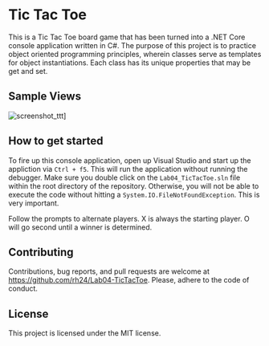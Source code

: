 # Tic Tac Toe

This is a Tic Tac Toe board game that has been turned into a .NET Core console application written in C#. The purpose of this project is to practice object oriented programming principles, wherein classes serve as templates for object instantiations. Each class has its unique properties that may be get and set.

## Sample Views

![screenshot_ttt](https://i.imgur.com/05JOcfv.png)]

## How to get started

To fire up this console application, open up Visual Studio and start up the appliction via `Ctrl + f5`. This will run the application without running the debugger. Make sure you double click on the `Lab04_TicTacToe.sln` file within the root directory of the repository. Otherwise, you will not be able to execute the code without hitting a `System.IO.FileNotFoundException`. This is very important.

Follow the prompts to alternate players. X is always the starting player. O will go second until a winner is determined.

## Contributing

Contributions, bug reports, and pull requests are welcome at https://github.com/rh24/Lab04-TicTacToe. Please, adhere to the code of conduct.

## License

This project is licensed under the MIT license.